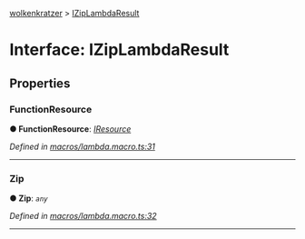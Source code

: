 [wolkenkratzer](../README.md) > [IZipLambdaResult](../interfaces/iziplambdaresult.md)



# Interface: IZipLambdaResult


## Properties
<a id="functionresource"></a>

###  FunctionResource

**●  FunctionResource**:  *[IResource](iresource.md)* 

*Defined in [macros/lambda.macro.ts:31](https://github.com/arminhammer/wolkenkratzer/blob/1983ee3/src/macros/lambda.macro.ts#L31)*





___

<a id="zip"></a>

###  Zip

**●  Zip**:  *`any`* 

*Defined in [macros/lambda.macro.ts:32](https://github.com/arminhammer/wolkenkratzer/blob/1983ee3/src/macros/lambda.macro.ts#L32)*





___


